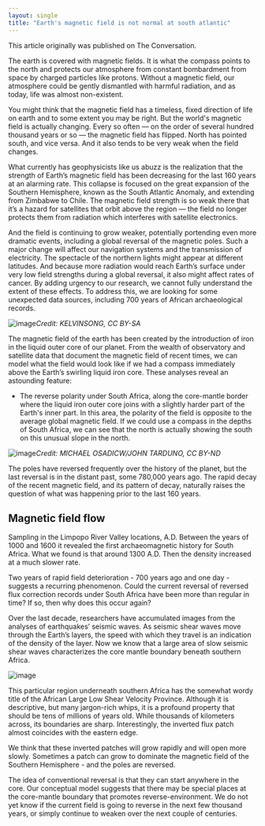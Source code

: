 ```yaml
---
layout: single
title: "Earth's magnetic field is not normal at south atlantic"
---
```

This article originally was published on The Conversation.

The earth is covered with magnetic fields. It is what the compass points to the north and protects our atmosphere from constant bombardment from space by charged particles like protons. Without a magnetic field, our atmosphere could be gently dismantled with harmful radiation, and as today, life was almost non-existent.

You might think that the magnetic field has a timeless, fixed direction of life on earth and to some extent you may be right. But the world's magnetic field is actually changing. Every so often — on the order of several hundred thousand years or so — the magnetic field has flipped. North has pointed south, and vice versa. And it also tends to be very weak when the field changes.

What currently has geophysicists like us abuzz is the realization that the strength of Earth’s magnetic field has been decreasing for the last 160 years at an alarming rate. This collapse is focused on the great expansion of the Southern Hemisphere, known as the South Atlantic Anomaly, and extending from Zimbabwe to Chile. The magnetic field strength is so weak there that it’s a hazard for satellites that orbit above the region — the field no longer protects them from radiation which interferes with satellite electronics.

<script async src="//pagead2.googlesyndication.com/pagead/js/adsbygoogle.js"></script>
<ins class="adsbygoogle"
     style="display:block; text-align:center;"
     data-ad-layout="in-article"
     data-ad-format="fluid"
     data-ad-client="ca-pub-7868661326160958"
     data-ad-slot="3072558811"></ins>
<script>
     (adsbygoogle = window.adsbygoogle || []).push({});
</script>

And the field is continuing to grow weaker, potentially portending even more dramatic events, including a global reversal of the magnetic poles. Such a major change will affect our navigation systems and the transmission of electricity. The spectacle of the northern lights might appear at different latitudes. And because more radiation would reach Earth’s surface under very low field strengths during a global reversal, it also might affect rates of cancer. By adding urgency to our research, we cannot fully understand the extent of these effects. To address this, we are looking for some unexpected data sources, including 700 years of African archaeological records.

![image](https://s.newsweek.com/sites/www.newsweek.com/files/styles/embed_tablet/public/2017/02/06/earthsinterior.png)*Credit: KELVINSONG, CC BY-SA*

The magnetic field of the earth has been created by the introduction of iron in the liquid outer core of our planet. From the wealth of observatory and satellite data that document the magnetic field of recent times, we can model what the field would look like if we had a compass immediately above the Earth’s swirling liquid iron core.
These analyses reveal an astounding feature:
-  The reverse polarity under South Africa, along the core-mantle border where the liquid iron outer core joins with a slightly harder part of the Earth's inner part. In this area, the polarity of the field is opposite to the average global magnetic field.  If we could use a compass in the depths of South Africa, we can see that the north is actually showing the south on this unusual slope in the north.

<script async src="//pagead2.googlesyndication.com/pagead/js/adsbygoogle.js"></script>
<ins class="adsbygoogle"
     style="display:block; text-align:center;"
     data-ad-layout="in-article"
     data-ad-format="fluid"
     data-ad-client="ca-pub-7868661326160958"
     data-ad-slot="3072558811"></ins>
<script>
     (adsbygoogle = window.adsbygoogle || []).push({});
</script>

![image](https://s.newsweek.com/sites/www.newsweek.com/files/styles/embed_tablet/public/2017/02/06/southatlanticanomaly.png)*Credit: MICHAEL OSADICW/JOHN TARDUNO, CC BY-ND*

The poles have reversed frequently over the history of the planet, but the last reversal is in the distant past, some 780,000 years ago. The rapid decay of the recent magnetic field, and its pattern of decay, naturally raises the question of what was happening prior to the last 160 years.

Magnetic field flow
-
Sampling in the Limpopo River Valley locations, A.D. Between the years of 1000 and 1600 it revealed the first archaeomagnetic history for South Africa. What we found is that around 1300 A.D. Then the density increased at a much slower rate.

Two years of rapid field deterioration - 700 years ago and one day - suggests a recurring phenomenon. Could the current reversal of reversed flux correction records under South Africa have been more than regular in time? If so, then why does this occur again?

Over the last decade, researchers have accumulated images from the analyses of earthquakes’ seismic waves. As seismic shear waves move through the Earth’s layers, the speed with which they travel is an indication of the density of the layer. Now we know that a large area of slow seismic shear waves characterizes the core mantle boundary beneath southern Africa.

<script async src="//pagead2.googlesyndication.com/pagead/js/adsbygoogle.js"></script>
<ins class="adsbygoogle"
     style="display:block; text-align:center;"
     data-ad-layout="in-article"
     data-ad-format="fluid"
     data-ad-client="ca-pub-7868661326160958"
     data-ad-slot="3072558811"></ins>
<script>
     (adsbygoogle = window.adsbygoogle || []).push({});
</script>

![image](https://www.astro.cz/apod_data/2002/11/field_glatz_big.gif)

This particular region underneath southern Africa has the somewhat wordy title of the African Large Low Shear Velocity Province. Although it is descriptive, but many jargon-rich whips, it is a profound property that should be tens of millions of years old.  While thousands of kilometers across, its boundaries are sharp. Interestingly, the inverted flux patch almost coincides with the eastern edge.

We think that these inverted patches will grow rapidly and will open more slowly. Sometimes a patch can grow to dominate the magnetic field of the Southern Hemisphere - and the poles are reversed.

The idea of conventional reversal is that they can start anywhere in the core. Our conceptual model suggests that there may be special places at the core-mantle boundary that promotes reverse-environment. We do not yet know if the current field is going to reverse in the next few thousand years, or simply continue to weaken over the next couple of centuries.
